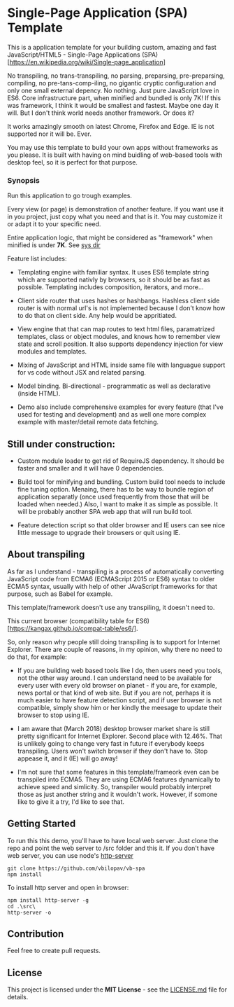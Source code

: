 # Single-Page Application (SPA) Template

This is a application template for your building custom, amazing and fast JavaScript/HTML5 - Single-Page Applications (SPA)[https://en.wikipedia.org/wiki/Single-page_application] 

No transpiling, no trans-transpiling, no parsing, preparsing, pre-preparsing, compiling, no pre-tans-comp-iling, no gigantic cryptic configuration and only one small external depency. No nothing. Just pure JavaScript love in ES6. Core infrastructure part, when minified and bundled is only 7K! If this was framework, I think it would be smallest and fastest. Maybe one day it will. But I don't think world needs another framework. Or does it?

It works amazingly smooth on latest Chrome, Firefox and Edge. IE is not supported nor it will be. Ever.

You may use this template to build your own apps without frameworks as you please. It is built with having on mind buidling of web-based tools with desktop feel, so it is perfect for that purpose.

### Synopsis

Run this application to go trough examples. 

Every view (or page) is demonstration of another feature. If you want use it in you project, just copy what you need and that is it. You may customize it or adapt it to your specific need. 

Entire application logic, that might be considered as "framework" when minified is under **7K**. See [sys dir](https://github.com/vbilopav/vb-spa/tree/master/src/app/sys)

Feature list includes:

- Templating engine with familiar syntax. It uses ES6 template string which are supported nativly by browsers, so it should be as fast as possible. Templating includes composition, iterators, and more...

- Client side router that uses hashes or hashbangs. Hashless client side router is with normal url's is not implemented because I don't know how to do that on client side. Any help would be appritiated.

- View engine that that can map routes to text html files, paramatrized templates, class or object modules, and knows how to remember view state and scroll position. It also supports dependency injection for view modules and templates.

- Mixing of JavaScript and HTML inside same file with languague support for vs code without JSX and related parsing.

- Model binding. Bi-directional - programmatic as well as declarative (inside HTML).

- Demo also include comprehensive examples for every feature (that I've used for testing and development) and as well one more complex example with master/detail remote data fetching.

## Still under construction: 

- Custom module loader to get rid of RequireJS dependency. It should be faster and smaller and it will have 0 dependencies.

- Build tool for minifying and bundling. Custom build tool needs to include fine tuning option. Menaing, there has to be way to bundle region of application separatly (once used frequently from those that will be loaded when needed.) Also, I want to make it as simple as possible. It will be probably another SPA web app that will run build tool.

- Feature detection script so that older browser and IE users can see nice little message to upgrade their browsers or quit using IE.

## About transpiling

As far as I understand - transpiling is a process of automatically converting JavaScript code from ECMA6 (ECMAScript 2015 or ES6) syntax to older ECMA5 syntax, usually with help of other JAvaScript frameworks for that purpose, such as Babel for example. 

This template/framework doesn't use any transpiling, it doesn't need to.

This current browser (compatibility table for ES6)[https://kangax.github.io/compat-table/es6/].

So, only reason why people still doing transpiling is to support for Internet Explorer. There are couple of reasons, in my opinion, why there no need to do that, for example:

- If you are building web based tools like I do, then users need you tools, not the other way around. I can understand need to be available for every user with every old browser on planet - if you are, for example, news portal or that kind of web site. But if you are not, perhaps it is much easier to have feature detection script, and if user browser is not compatible, simply show him or her kindly the meesage to update their browser to stop using IE.

- I am aware that (March 2018) desktop browser market share is still pretty significant for Internet Explorer. Second place with 12.46%. That is unlikely going to change very fast in future if everybody keeps transpiling. Users won't switch browser if they don't have to. Stop appease it, and it (IE) will go away! 

- I'm not sure that some features in this template/frameork even can be transpiled into ECMA5. They are using ECMA6 features dynamically to achieve speed and simlicity. So, transpiler would probably interpret those as just another string and it wouldn't work. However, if somone like to give it a try, I'd like to see that.

## Getting Started

To run this this demo, you'll have to have local web server. Just clone the repo and point the web server to /src folder and this it.
If you don't have web server, you can use node's [http-server](https://www.npmjs.com/package/http-server)

```
git clone https://github.com/vbilopav/vb-spa
npm install
```

To install http server and open in browser:

```
npm install http-server -g
cd .\src\
http-server -o
```

## Contribution

Feel free to create pull requests.

## License

This project is licensed under the **MIT License** - see the [LICENSE.md](LICENSE.md) file for details.
